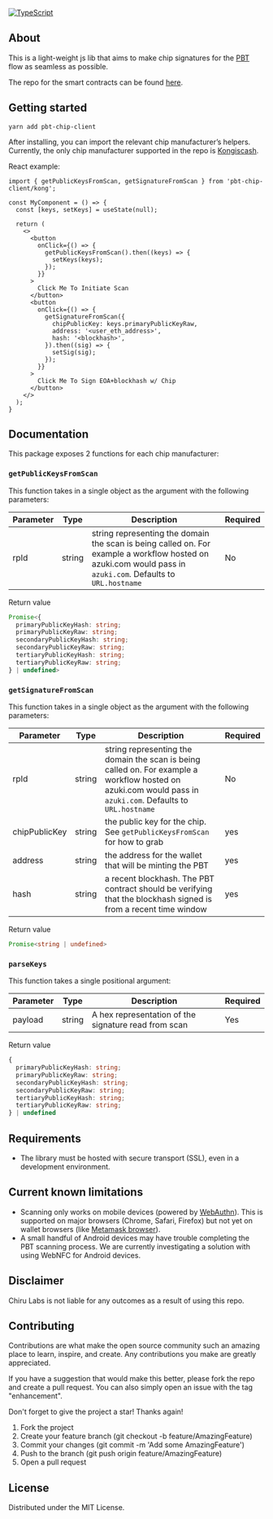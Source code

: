 [![TypeScript](https://badges.frapsoft.com/typescript/code/typescript.png?v=101)](https://www.typescriptlang.org/)

## About

This is a light-weight js lib that aims to make chip signatures for the [PBT](http://pbt.io/) flow as seamless as possible.

The repo for the smart contracts can be found [here](https://github.com/chiru-labs/pbt).

## Getting started

```
yarn add pbt-chip-client
```

After installing, you can import the relevant chip manufacturer’s helpers. Currently, the only chip manufacturer supported in the repo is [Kongiscash](https://twitter.com/kongiscash).

React example:

```tsx
import { getPublicKeysFromScan, getSignatureFromScan } from 'pbt-chip-client/kong';

const MyComponent = () => {
  const [keys, setKeys] = useState(null);

  return (
    <>
      <button
        onClick={() => {
          getPublicKeysFromScan().then((keys) => {
            setKeys(keys);
          });
        }}
      >
        Click Me To Initiate Scan
      </button>
      <button
        onClick={() => {
          getSignatureFromScan({
            chipPublicKey: keys.primaryPublicKeyRaw,
            address: '<user_eth_address>',
            hash: '<blockhash>',
          }).then((sig) => {
            setSig(sig);
          });
        }}
      >
        Click Me To Sign EOA+blockhash w/ Chip
      </button>
    </>
  );
}
```

## Documentation

This package exposes 2 functions for each chip manufacturer:

### `getPublicKeysFromScan`

This function takes in a single object as the argument with the following parameters:

| Parameter | Type | Description | Required |
| ------------- | ------------- | ------------- | ------------- |
| rpId | string | string representing the domain the scan is being called on. For example a workflow hosted on azuki.com would pass in `azuki.com`. Defaults to `URL.hostname` | No |

Return value

```ts
Promise<{
  primaryPublicKeyHash: string;
  primaryPublicKeyRaw: string;
  secondaryPublicKeyHash: string;
  secondaryPublicKeyRaw: string;
  tertiaryPublicKeyHash: string;
  tertiaryPublicKeyRaw: string;
} | undefined>
```


### `getSignatureFromScan`

This function takes in a single object as the argument with the following parameters:

| Parameter | Type | Description | Required |
| ------------- | ------------- | ------------- | ------------- |
| rpId | string | string representing the domain the scan is being called on. For example a workflow hosted on azuki.com would pass in `azuki.com`. Defaults to `URL.hostname` | No |
| chipPublicKey | string | the public key for the chip. See `getPublicKeysFromScan` for how to grab | yes |
| address | string | the address for the wallet that will be minting the PBT | yes |
| hash | string | a recent blockhash. The PBT contract should be verifying that the blockhash signed is from a recent time window | yes |

Return value

```ts
Promise<string | undefined>
```

### `parseKeys`

This function takes a single positional argument:

| Parameter | Type | Description | Required |
| ------------- | ------------- | ------------- | ------------- |
| payload | string | A hex representation of the signature read from scan  | Yes |

Return value

```ts
{
  primaryPublicKeyHash: string;
  primaryPublicKeyRaw: string;
  secondaryPublicKeyHash: string;
  secondaryPublicKeyRaw: string;
  tertiaryPublicKeyHash: string;
  tertiaryPublicKeyRaw: string;
} | undefined
```

## Requirements

- The library must be hosted with secure transport (SSL), even in a development environment.

## Current known limitations

- Scanning only works on mobile devices (powered by [WebAuthn](https://webauthn.guide/)). This is supported on major browsers (Chrome, Safari, Firefox) but not yet on wallet browsers (like [Metamask browser](https://github.com/MetaMask/metamask-mobile/issues/4974)).
- A small handful of Android devices may have trouble completing the PBT scanning process. We are currently investigating a solution with using WebNFC for Android devices.

## Disclaimer

Chiru Labs is not liable for any outcomes as a result of using this repo.

## Contributing

Contributions are what make the open source community such an amazing place to learn, inspire, and create. Any contributions you make are greatly appreciated.

If you have a suggestion that would make this better, please fork the repo and create a pull request. You can also simply open an issue with the tag "enhancement".

Don't forget to give the project a star! Thanks again!

1. Fork the project
2. Create your feature branch (git checkout -b feature/AmazingFeature)
3. Commit your changes (git commit -m 'Add some AmazingFeature')
4. Push to the branch (git push origin feature/AmazingFeature)
5. Open a pull request

<!-- LICENSE -->

## License

Distributed under the MIT License.
